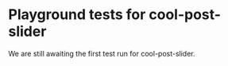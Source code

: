 # Playground tests for cool-post-slider
We are still awaiting the first test run for cool-post-slider.
